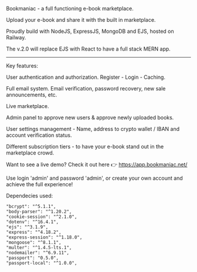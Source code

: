 Bookmaniac - a full functioning e-book marketplace.

Upload your e-book and share it with the built in marketplace.

Proudly build with NodeJS, ExpressJS, MongoDB and EJS, hosted on Railway.

The v.2.0 will replace EJS with React to have a full stack MERN app.

------------------------------------------------------------------

Key features:

User authentication and authorization. Register - Login - Caching.

Full email system. Email verification, password recovery, new sale announcements, etc.

Live marketplace.

Admin panel to approve new users & approve newly uploaded books.

User settings management - Name, address to crypto wallet / IBAN and account verification status.

Different subscription tiers - to have your e-book stand out in the marketplace crowd.

Want to see a live demo? Check it out here 👉 https://app.bookmaniac.net/

Use login 'admin' and password 'admin', or create your own account and achieve the full experience!

Dependecies used:

    "bcrypt": "^5.1.1",
    "body-parser": "^1.20.2",
    "cookie-session": "^2.1.0",
    "dotenv": "^16.4.1",
    "ejs": "^3.1.9",
    "express": "^4.18.2",
    "express-session": "^1.18.0",
    "mongoose": "^8.1.1",
    "multer": "^1.4.5-lts.1",
    "nodemailer": "^6.9.11",
    "passport": "0.5.0",
    "passport-local": "^1.0.0",
